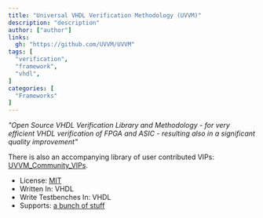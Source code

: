 ```yaml
---
title: "Universal VHDL Verification Methodology (UVVM)"
description: "description"
author: ["author"]
links:
  gh: "https://github.com/UVVM/UVVM"
tags: [
  "verification",
  "framework",
  "vhdl",
]
categories: [
  "Frameworks"
]
---
```


*"Open Source VHDL Verification Library and Methodology - for very efficient VHDL verification of FPGA and ASIC - resulting also in a significant quality improvement"*

<!--more-->

There is also an accompanying library of user contributed VIPs: [UVVM_Community_VIPs](https://github.com/UVVM/UVVM_Community_VIPs).

- License: [MIT](https://github.com/UVVM/UVVM/blob/master/LICENSE)
- Written In: VHDL
- Write Testbenches In: VHDL
- Supports: [a bunch of stuff](https://github.com/UVVM/UVVM#main-features)

